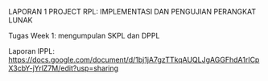 LAPORAN 1 PROJECT RPL: IMPLEMENTASI DAN PENGUJIAN PERANGKAT LUNAK

Tugas Week 1: mengumpulan SKPL dan DPPL

Laporan IPPL: https://docs.google.com/document/d/1bj1jA7gzTTkqAUQLJgAGGFhdA1rICpX3cbY-jYrlZ7M/edit?usp=sharing
